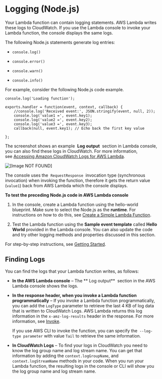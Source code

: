 # Logging \(Node\.js\)<a name="nodejs-prog-model-logging"></a>

 Your Lambda function can contain logging statements\. AWS Lambda writes these logs to CloudWatch\. If you use the Lambda console to invoke your Lambda function, the console displays the same logs\.

 The following Node\.js statements generate log entries: 

+ `console.log()`

+ `console.error()`

+ `console.warn()`

+ `console.info()`

 For example, consider the following Node\.js code example\. 

```
console.log('Loading function');

exports.handler = function(event, context, callback) {
    //console.log('Received event:', JSON.stringify(event, null, 2));
    console.log('value1 =', event.key1);
    console.log('value2 =', event.key2);
    console.log('value3 =', event.key3);
    callback(null, event.key1); // Echo back the first key value
    
};
```

 The screenshot shows an example  **Log output**  section in Lambda console, you can also find these logs in CloudWatch\. For more information, see [Accessing Amazon CloudWatch Logs for AWS Lambda](monitoring-functions-logs.md)\. 

![\[Image NOT FOUND\]](http://docs.aws.amazon.com/lambda/latest/dg/images/logging-nodejs-console-output.png)

 The console uses the  `RequestResponse`  invocation type \(synchronous invocation\) when invoking the function, therefore it gets the return value \(`value1`\) back from AWS Lambda which the console displays\. 

**To test the preceding Node\.js code in AWS Lambda console**

1. In the console, create a Lambda function using the hello\-world blueprint\. Make sure to select the Node\.js as the **runtime**\. For instructions on how to do this, see  [Create a Simple Lambda Function](get-started-create-function.md)\.

1. Test the Lambda function using the **Sample event template** called **Hello World** provided in the Lambda console\. You can also update the code and try other logging methods and properties discussed in this section\.

For step\-by\-step instructions, see [Getting Started](getting-started.md)\.

## Finding Logs<a name="nodejs-prog-model-logging-finding-logs"></a>

You can find the logs that your Lambda function writes, as follows:

+ **In the AWS Lambda console** – The ** Log output**  section in the AWS Lambda console shows the logs\. 

+ **In the response header, when you invoke a Lambda function programmatically** – If you invoke a Lambda function programmatically, you can add the `LogType` parameter to retrieve the last 4 KB of log data that is written to CloudWatch Logs\. AWS Lambda returns this log information in the `x-amz-log-results` header in the response\. For more information, see [Invoke](http://docs.aws.amazon.com/lambda/latest/dg/API_Invoke.html)\.

  If you use AWS CLI to invoke the function, you can specify the` --log-type parameter` with value `Tail` to retrieve the same information\.

+ **In CloudWatch Logs** – To find your logs in CloudWatch you need to know the log group name and log stream name\. You can get that information by adding the `context.logGroupName`, and `context.logStreamName` methods in your code\. When you run your Lambda function, the resulting logs in the console or CLI will show you the log group name and log stream name\. 